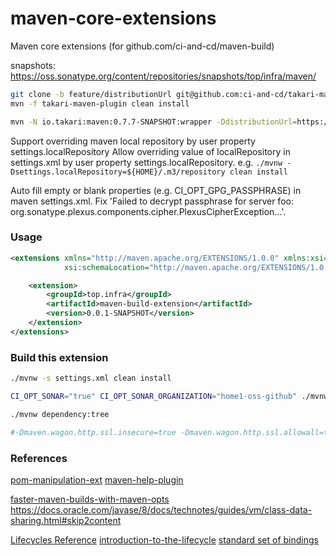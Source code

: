 # maven-core-extensions
Maven core extensions (for github.com/ci-and-cd/maven-build)


snapshots: https://oss.sonatype.org/content/repositories/snapshots/top/infra/maven/

```bash
git clone -b feature/distributionUrl git@github.com:ci-and-cd/takari-maven-plugin.git
mvn -f takari-maven-plugin clean install

mvn -N io.takari:maven:0.7.7-SNAPSHOT:wrapper -DdistributionUrl=https://oss.sonatype.org/content/repositories/snapshots/top/infra/maven/topinfra-maven-dist/0.0.1-SNAPSHOT/topinfra-maven-dist-0.0.1-20190703.195646-4.zip
```

Support overriding maven local repository by user property settings.localRepository
Allow overriding value of localRepository in settings.xml by user property settings.localRepository.
e.g. `./mvnw -Dsettings.localRepository=${HOME}/.m3/repository clean install`

Auto fill empty or blank properties (e.g. CI_OPT_GPG_PASSPHRASE) in maven settings.xml.
Fix 'Failed to decrypt passphrase for server foo: org.sonatype.plexus.components.cipher.PlexusCipherException...'.


### Usage

```xml
<extensions xmlns="http://maven.apache.org/EXTENSIONS/1.0.0" xmlns:xsi="http://www.w3.org/2001/XMLSchema-instance"
            xsi:schemaLocation="http://maven.apache.org/EXTENSIONS/1.0.0 http://maven.apache.org/xsd/core-extensions-1.0.0.xsd">

    <extension>
        <groupId>top.infra</groupId>
        <artifactId>maven-build-extension</artifactId>
        <version>0.0.1-SNAPSHOT</version>
    </extension>
</extensions>
```


### Build this extension

```bash
./mvnw -s settings.xml clean install

CI_OPT_SONAR="true" CI_OPT_SONAR_ORGANIZATION="home1-oss-github" ./mvnw -Dgpg.executable=gpg -Dgpg.loopback=true -s settings.xml clean deploy

./mvnw dependency:tree

#-Dmaven.wagon.http.ssl.insecure=true -Dmaven.wagon.http.ssl.allowall=true
```

### References

[pom-manipulation-ext](https://github.com/release-engineering/pom-manipulation-ext/tree/master/ext/src/main/java/org/commonjava/maven/ext/manip)
[maven-help-plugin](https://github.com/apache/maven-help-plugin/blob/maven-help-plugin-3.2.0)

[faster-maven-builds-with-maven-opts](https://medium.com/@john_freeman/faster-maven-builds-with-maven-opts-822cdc82fa85)
https://docs.oracle.com/javase/8/docs/technotes/guides/vm/class-data-sharing.html#skip2content

[Lifecycles Reference](https://maven.apache.org/ref/3.6.1/maven-core/lifecycles.html)
[introduction-to-the-lifecycle](https://maven.apache.org/guides/introduction/introduction-to-the-lifecycle.html)
[standard set of bindings](https://maven.apache.org/ref/3.6.1/maven-core/default-bindings.html)
